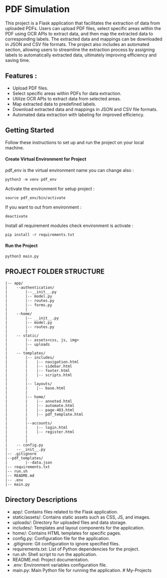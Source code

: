 # PDF Simulation
This project is a Flask application that facilitates the extraction of data from uploaded PDFs. Users can upload PDF files, select specific areas within the PDF using OCR APIs to extract data, and then map the extracted data to corresponding labels. The extracted data and mappings can be downloaded in JSON and CSV file formats. The project also includes an automated section, allowing users to streamline the extraction process by assigning labels to automatically extracted data, ultimately improving efficiency and saving time.

## Features :

   - Upload PDF files.
   - Select specific areas within PDFs for data extraction.
   - Utilize OCR APIs to extract data from selected areas.
   - Map extracted data to predefined labels.
   - Download extracted data and mappings in JSON and CSV file formats.
   - Automated data extraction with labeling for improved efficiency.

## Getting Started

Follow these instructions to set up and run the project on your local machine.

#### Create Virtual Environment for Project 
pdf_env is the virtual environment name you can change also :
```
python3 -m venv pdf_env
```

Activate the environment for setup project :
```
source pdf_env/bin/activate
```

If you want to out from environment :
```
deactivate
```

Install all requirement modules check environment is activate :
```
pip install -r requirements.txt
```

#### Run the Project 
```
python3 main.py
```

 

## PROJECT FOLDER STRUCTURE 
   ```
   |-- app/
   |    --authentication/
   |        |--__init__.py 
   |        |-- model.py 
   |        |-- routes.py 
   |        |-- forms.py 
   |        |
   |    --home/
   |        |-- __init__.py                           
   |        |-- model.py                 
   |        |-- routes.py                       
   |        |                  
   |    -- static/
   |        |-- assets<css, js, img>          
   |        |-- uploads
   |        |
   |    -- templates/                      
   |        |-- includes/                  
   |        |    |-- navigation.html       
   |        |    |-- sidebar.html          
   |        |    |-- footer.html           
   |        |    |-- scripts.html          
   |        |
   |        |-- layouts/                   
   |        |    |-- base.html              
   |        |        
   |        |-- home/                      
   |        |    |-- annoted.html            
   |        |    |-- automate.html         
   |        |    |-- page-403.html
   |        |    |-- pdf_template.html
   |        |
   |        |--accounts/
   |        |    |-- login.html
   |        |    |-- register.html
   |        |
   |        |    
   |    -- config.py
   |    --__init__.py                          
   |-- .gitignore                     
   |--pdf_templates/
   |        |--data.json
   |-- requirements.txt                     
   |-- run.sh
   |-- README.md
   |-- .env                                 
   |-- main.py                               
   ```
 
## Directory Descriptions

   - app/: Contains files related to the Flask application.
   - static/assets/: Contains static assets such as CSS, JS, and images.
   - uploads/: Directory for uploaded files and data storage.
   - includes/: Templates and layout components for the application.
   - home/: Contains HTML templates for specific pages.
   - config.py: Configuration file for the application.
   - .gitignore: Git configuration to ignore specified files.
   - requirements.txt: List of Python dependencies for the project.
   - run.sh: Shell script to run the application.
   - README.md: Project documentation.
   - .env: Environment variables configuration file.
   - main.py: Main Python file for running the application.
#   M y - P r o j e c t s  
 